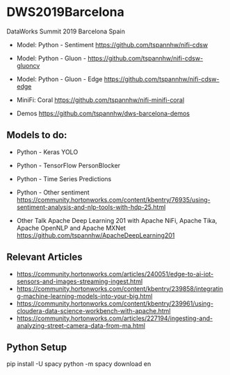 # DWS2019Barcelona
DataWorks Summit 2019 Barcelona Spain


* Model:   Python - Sentiment https://github.com/tspannhw/nifi-cdsw
* Model:   Python - Gluon - https://github.com/tspannhw/nifi-cdsw-gluoncv
* Model:   Python - Gluon - Edge https://github.com/tspannhw/nifi-cdsw-edge

* MiniFi:   Coral https://github.com/tspannhw/nifi-minifi-coral

* Demos   https://github.com/tspannhw/dws-barcelona-demos 

## Models to do:

* Python - Keras YOLO
* Python - TensorFlow PersonBlocker
* Python - Time Series Predictions
* Python - Other sentiment https://community.hortonworks.com/content/kbentry/76935/using-sentiment-analysis-and-nlp-tools-with-hdp-25.html

* Other Talk Apache Deep Learning 201 with Apache NiFi, Apache Tika, Apache OpenNLP and Apache MXNet https://github.com/tspannhw/ApacheDeepLearning201

## Relevant Articles

* https://community.hortonworks.com/articles/240051/edge-to-ai-iot-sensors-and-images-streaming-ingest.html
* https://community.hortonworks.com/content/kbentry/239858/integrating-machine-learning-models-into-your-big.html
* https://community.hortonworks.com/content/kbentry/239961/using-cloudera-data-science-workbench-with-apache.html
* https://community.hortonworks.com/articles/227194/ingesting-and-analyzing-street-camera-data-from-ma.html


## Python Setup

pip install -U spacy
python -m spacy download en


